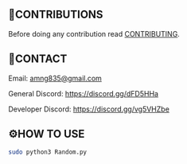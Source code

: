 ## 📝CONTRIBUTIONS

Before doing any contribution read <a href="https://github.com/DEADSEC-SECURITY/DiceRoler/blob/master/CONTRIBUTING.md">CONTRIBUTING</a>.

## 📧CONTACT

Email: amng835@gmail.com

General Discord: https://discord.gg/dFD5HHa

Developer Discord: https://discord.gg/vg5VHZbe

## ⚙️HOW TO USE

```bash
sudo python3 Random.py
```
